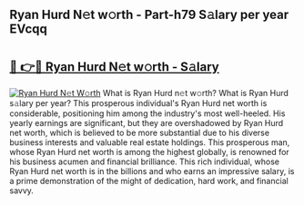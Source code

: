 ## Ryan Hurd N𝚎t w𝚘rth - Part-h79 S𝚊lary per year EVcqq

# <h2><a href="http://gc44bcf.nevu.top/?p=Ryan+Hurd">🔗 👉🔴 Ryan Hurd N𝚎t w𝚘rth - S𝚊lary</a></h2>

[![Ryan Hurd N𝚎t W𝚘rth](https://i.imgur.com/Oavwk0R.jpeg)](http://gc44bcf.nevu.top/?p=Ryan+Hurd)
What is Ryan Hurd n𝚎t w𝚘rth? What is Ryan Hurd s𝚊lary per year?
This prosperous individual's Ryan Hurd net worth is considerable, positioning him among the industry's most well-heeled. His yearly earnings are significant, but they are overshadowed by Ryan Hurd net worth, which is believed to be more substantial due to his diverse business interests and valuable real estate holdings. This prosperous man, whose Ryan Hurd net worth is among the highest globally, is renowned for his business acumen and financial brilliance. This rich individual, whose Ryan Hurd net worth is in the billions and who earns an impressive salary, is a prime demonstration of the might of dedication, hard work, and financial savvy.
